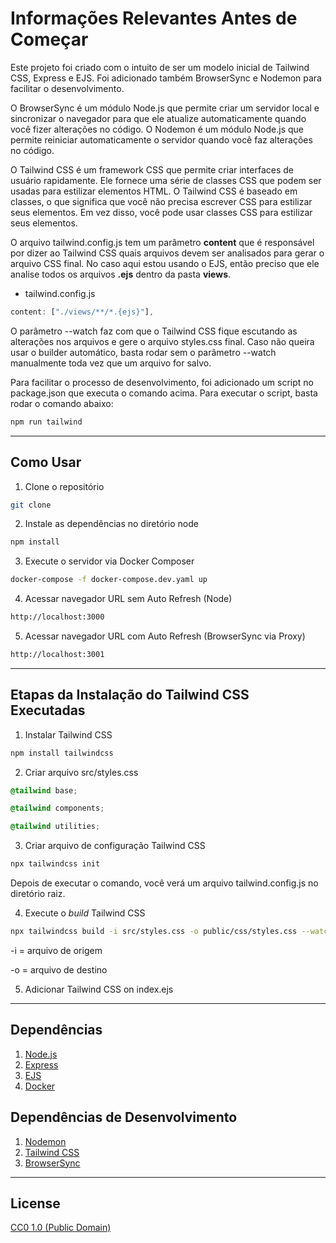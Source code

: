 # Informações Relevantes Antes de Começar

Este projeto foi criado com o intuito de ser um modelo inicial de Tailwind CSS, Express e EJS. Foi adicionado também BrowserSync e Nodemon para facilitar o desenvolvimento.

O BrowserSync é um módulo Node.js que permite criar um servidor local e sincronizar o navegador para que ele atualize automaticamente quando você fizer alterações no código. O Nodemon é um módulo Node.js que permite reiniciar automaticamente o servidor quando você faz alterações no código.

O Tailwind CSS é um framework CSS que permite criar interfaces de usuário rapidamente. Ele fornece uma série de classes CSS que podem ser usadas para estilizar elementos HTML. O Tailwind CSS é baseado em classes, o que significa que você não precisa escrever CSS para estilizar seus elementos. Em vez disso, você pode usar classes CSS para estilizar seus elementos.

O arquivo tailwind.config.js tem um parâmetro **content** que é responsável por dizer ao Tailwind CSS quais arquivos devem ser analisados ​​para gerar o arquivo CSS final. No caso aqui estou usando o EJS, então preciso que ele analise todos os arquivos **.ejs** dentro da pasta **views**.
*   tailwind.config.js
```js
content: ["./views/**/*.{ejs}"],
```

O parâmetro --watch faz com que o Tailwind CSS fique escutando as alterações nos arquivos e gere o arquivo styles.css final. Caso não queira usar o builder automático, basta rodar sem o parâmetro --watch manualmente toda vez que um arquivo for salvo.

Para facilitar o processo de desenvolvimento, foi adicionado um script no package.json que executa o comando acima. Para executar o script, basta rodar o comando abaixo:

```bash
npm run tailwind
```

___

## Como Usar

1. Clone o repositório

```bash
git clone
```

2. Instale as dependências no diretório node

```bash
npm install
```

3. Execute o servidor via Docker Composer

```bash
docker-compose -f docker-compose.dev.yaml up
```

4. Acessar navegador URL sem Auto Refresh (Node)

```bash
http://localhost:3000
```

5. Acessar navegador URL com Auto Refresh (BrowserSync via Proxy)

```bash
http://localhost:3001
```

___
## Etapas da Instalação do Tailwind CSS Executadas

1. Instalar Tailwind CSS

```bash
npm install tailwindcss
```
2. Criar arquivo src/styles.css

```css
@tailwind base;

@tailwind components;

@tailwind utilities;
```


3. Criar arquivo de configuração Tailwind CSS

```bash
npx tailwindcss init
```
Depois de executar o comando, você verá um arquivo tailwind.config.js no diretório raiz.


4. Execute o *build* Tailwind CSS

```bash
npx tailwindcss build -i src/styles.css -o public/css/styles.css --watch
```
-i = arquivo de origem

-o = arquivo de destino

5. Adicionar Tailwind CSS on index.ejs

___

## Dependências

1. [Node.js](http://nodejs.org/)
2. [Express](https://expressjs.com/)
3. [EJS](https://ejs.co/)
4. [Docker](https://www.docker.com/)


## Dependências de Desenvolvimento

1. [Nodemon](https://nodemon.io/)
2. [Tailwind CSS](https://tailwindcss.com/)
3. [BrowserSync](https://www.browsersync.io/)


___
## License

[CC0 1.0 (Public Domain)](LICENSE.md)